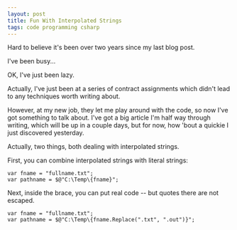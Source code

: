 ```yaml
---
layout: post
title: Fun With Interpolated Strings
tags: code programming csharp
---
```



Hard to believe it's been over two years since my last blog post.   

I've been busy...

OK, I've just been lazy.

Actually, I've just been at a series of contract assignments which didn't lead to any techniques worth writing about.

However, at my new job, they let me play around with the code, so now I've got something to talk about.  I've got a big article I'm half way through writing, which will be up in a couple days, but for now, how 'bout a quickie I just discovered yesterday.

Actually, two things, both dealing with interpolated strings.

First, you can combine interpolated strings with literal strings:

    var fname = "fullname.txt";
    var pathname = $@"C:\Temp\{fname}";
    
Next, inside the brace, you can put real code -- but quotes there are not escaped.

    var fname = "fullname.txt";
    var pathname = $@"C:\Temp\{fname.Replace(".txt", ".out")}";
    
